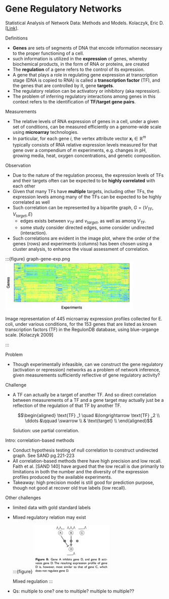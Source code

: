 # Gene Regulatory Networks

Statistical Analysis of Network Data: Methods and Models. Kolaczyk, Eric D. [[Link](https://www.springer.com/gp/book/9780387881454)].


Definitions

- **Genes** are sets of segments of DNA that encode information necessary to the proper functioning of a cell.
- such information is utilized in the **expression** of genes, whereby biochemical products, in the form of RNA or proteins, are created
- The **regulation** of a gene refers to the control of its expression.
- A gene that plays a role in regulating gene expression at transcription stage (DNA is copied to RNA) is called a **transcription factor** (TF), and the genes that are controlled by it, gene **targets**.
- The regulatory relation can be activatory or inhibitory (aka repression).
- The problem of inferring regulatory interactions among genes in this context refers to the identification of **TF/target gene pairs**.

Measurements
- The relative levels of RNA expression of genes in a cell, under a given set of conditions, can be measured efficiently on a genome-wide scale using **microarray** technologies.
- In particular, for each gene $i$, the vertex attribute vector $\boldsymbol{x}_i \in \mathbb{R} ^m$ typically consists of RNA relative expression levels measured for that gene over a compendium of $m$ experiments, e.g. changes in pH, growing media, heat, oxygen concentrations, and genetic composition.

Observation
- Due to the nature of the regulation process, the expression levels of TFs and their targets often can be expected to be **highly correlated** with each other
- Given that many TFs have **multiple** targets, including other TFs, the expression levels among many of the TFs can be expected to be highly correlated as well
- Such correlation can be represented by a bipartite graph, $G = (V_{TF}, V_{target}, E)$
  - edges exists between $v_{TF}$ and $v_{target}$, as well as among $V_{TF}$.
  - some study consider directed edges, some consider undirected (interaction).
- Such correlations are evident in the image plot, where the order of the
genes (rows) and experiments (columns) has been chosen using a cluster analysis, to enhance the visual assessment of correlation.

:::{figure} graph-gene-exp.png
<img src="../imgs/graph-gene-exp.png" width = "80%" alt=""/>

Image representation of 445 microarray expression profiles collected for E. coli, under various conditions, for the 153 genes that are listed as known transcription factors (TF) in the RegulonDB database, using blue-organge scale. [Kolaczyk 2009]

:::

Problem

- Though experimentally infeasible, can we construct the gene regulatory (activation or repression) networks as a problem of network inference, given measurements sufficiently reflective of gene regulatory activity?

Challenge
- A TF can actually be a target of another TF. And so direct correlation between measurements of a TF and a gene target may actually just be a reflection of the regulation of that TF by another TF.

  $$\begin{aligned}
  \text{TF} _1 \quad &\longrightarrow \text{TF} _2 \\
  \ddots &\qquad \swarrow \\
  & \text{target}  \\
  \end{aligned}$$

  Solution: use partial correlation.


Intro: correlation-based methods
- Conduct hypothesis testing of null correlation to construct undirected graph. See SAND pg.221-223
- All correlation-based methods there have high precision and low recall. Faith et al. [SAND 140] have argued that the low recall is due primarily to limitations in both the number and the diversity of the expression profiles produced by the available experiments.
- Takeaway: high precision model is still good for prediction purpose, though not good at recover old true labels (low recall).

Other challenges
- limited data with gold standard labels
- Mixed regulatory relation may exist

  :::{figure}
  <img src="../imgs/mix-reg.png" width = "50%" alt=""/>

  Mixed regulation
  :::
- Qs: multiple to one? one to multiple? multiple to multiple??
